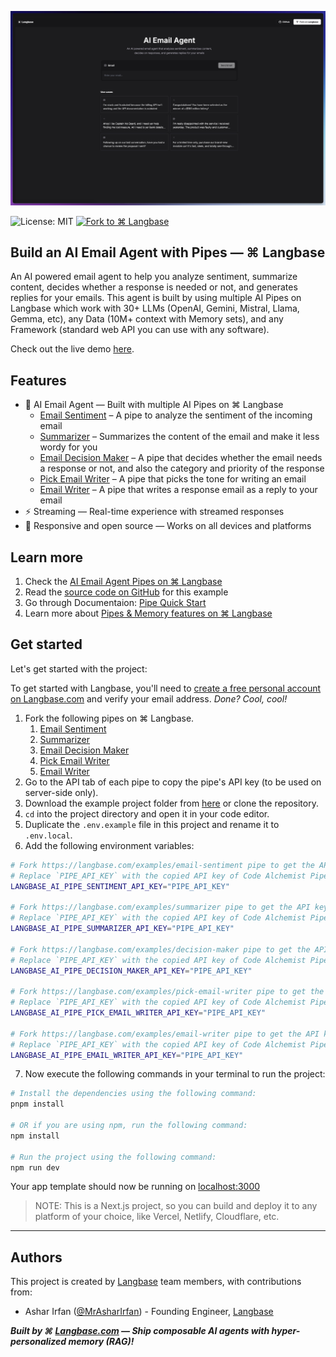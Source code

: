 ![AI Email Agent by ⌘ Langbase][cover]

![License: MIT][mit] [![Fork to ⌘ Langbase][fork]][agent-pipes]

## Build an AI Email Agent with Pipes — ⌘ Langbase

An AI powered email agent to help you analyze sentiment, summarize content, decides whether a response is needed or not, and generates replies for your emails. This agent is built by using multiple AI Pipes on Langbase which work with 30+ LLMs (OpenAI, Gemini, Mistral, Llama, Gemma, etc), any Data (10M+ context with Memory sets), and any Framework (standard web API you can use with any software).

Check out the live demo [here][demo].

## Features

-   📧 AI Email Agent — Built with multiple AI Pipes on ⌘ Langbase
    -   [Email Sentiment][email-sentiment] – A pipe to analyze the sentiment of the incoming email
    -   [Summarizer][summarizer] – Summarizes the content of the email and make it less wordy for you
    -   [Email Decision Maker][decision-maker] – A pipe that decides whether the email needs a response or not, and also the category and priority of the response
    -   [Pick Email Writer][pick-email-writer] – A pipe that picks the tone for writing an email
    -   [Email Writer][email-writer] – A pipe that writes a response email as a reply to your email
-   ⚡️ Streaming — Real-time experience with streamed responses
-   🔋 Responsive and open source — Works on all devices and platforms

## Learn more

1. Check the [AI Email Agent Pipes on ⌘ Langbase][agent-pipes]
2. Read the [source code on GitHub][gh] for this example
3. Go through Documentaion: [Pipe Quick Start][qs]
4. Learn more about [Pipes & Memory features on ⌘ Langbase][docs]

## Get started

Let's get started with the project:

To get started with Langbase, you'll need to [create a free personal account on Langbase.com][signup] and verify your email address. _Done? Cool, cool!_

1. Fork the following pipes on ⌘ Langbase.
    1. [Email Sentiment][email-sentiment]
    2. [Summarizer][summarizer]
    3. [Email Decision Maker][decision-maker]
    4. [Pick Email Writer][pick-email-writer]
    5. [Email Writer][email-writer]
2. Go to the API tab of each pipe to copy the pipe's API key (to be used on server-side only).
3. Download the example project folder from [here][download] or clone the repository.
4. `cd` into the project directory and open it in your code editor.
5. Duplicate the `.env.example` file in this project and rename it to `.env.local`.
6. Add the following environment variables:

```sh
# Fork https://langbase.com/examples/email-sentiment pipe to get the API key
# Replace `PIPE_API_KEY` with the copied API key of Code Alchemist Pipe.
LANGBASE_AI_PIPE_SENTIMENT_API_KEY="PIPE_API_KEY"

# Fork https://langbase.com/examples/summarizer pipe to get the API key
# Replace `PIPE_API_KEY` with the copied API key of Code Alchemist Pipe.
LANGBASE_AI_PIPE_SUMMARIZER_API_KEY="PIPE_API_KEY"

# Fork https://langbase.com/examples/decision-maker pipe to get the API key
# Replace `PIPE_API_KEY` with the copied API key of Code Alchemist Pipe.
LANGBASE_AI_PIPE_DECISION_MAKER_API_KEY="PIPE_API_KEY"

# Fork https://langbase.com/examples/pick-email-writer pipe to get the API key
# Replace `PIPE_API_KEY` with the copied API key of Code Alchemist Pipe.
LANGBASE_AI_PIPE_PICK_EMAIL_WRITER_API_KEY="PIPE_API_KEY"

# Fork https://langbase.com/examples/email-writer pipe to get the API key
# Replace `PIPE_API_KEY` with the copied API key of Code Alchemist Pipe.
LANGBASE_AI_PIPE_EMAIL_WRITER_API_KEY="PIPE_API_KEY"
```

7. Now execute the following commands in your terminal to run the project:

```sh
# Install the dependencies using the following command:
pnpm install

# OR if you are using npm, run the following command:
npm install

# Run the project using the following command:
npm run dev
```

Your app template should now be running on [localhost:3000][local]

> NOTE:
> This is a Next.js project, so you can build and deploy it to any platform of your choice, like Vercel, Netlify, Cloudflare, etc.

---

## Authors

This project is created by [Langbase][lb] team members, with contributions from:

-   Ashar Irfan ([@MrAsharIrfan][xai]) - Founding Engineer, [Langbase][lb]

**_Built by ⌘ [Langbase.com][lb] — Ship composable AI agents with hyper-personalized memory (RAG)!_**

[demo]: https://ai-email-agent.langbase.dev
[lb]: https://langbase.com
[agent-pipes]: https://langbase.com/examples?q=label:ai-email-agent
[email-sentiment]: https://langbase.com/examples/email-sentiment
[summarizer]: https://langbase.com/examples/summarizer
[decision-maker]: https://langbase.com/examples/decision-maker
[pick-email-writer]: https://langbase.com/examples/pick-email-writer
[email-writer]: https://langbase.com/examples/email-writer
[gh]: https://github.com/LangbaseInc/langbase-examples/tree/main/examples/ai-email-agent
[cover]: https://raw.githubusercontent.com/LangbaseInc/docs-images/main/examples/ai-email-agent/ai-email-agent.jpg
[download]: https://download-directory.github.io/?url=https://github.com/LangbaseInc/langbase-examples/tree/main/examples/ai-email-agent
[signup]: https://langbase.fyi/io
[qs]: https://langbase.com/docs/pipe/quickstart
[docs]: https://langbase.com/docs
[xai]: https://x.com/MrAsharIrfan
[local]: http://localhost:3000
[mit]: https://img.shields.io/badge/license-MIT-blue.svg?style=for-the-badge&color=%23000000
[fork]: https://img.shields.io/badge/FORK%20ON-%E2%8C%98%20Langbase-000000.svg?style=for-the-badge&logo=%E2%8C%98%20Langbase&logoColor=000000
